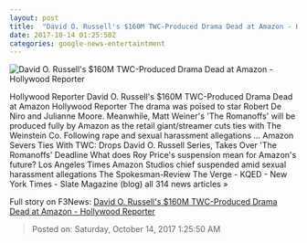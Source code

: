 ```yaml
---
layout: post
title:  "David O. Russell's $160M TWC-Produced Drama Dead at Amazon - Hollywood Reporter"
date: 2017-10-14 01:25:50Z
categories: google-news-entertaintment
---
```


![David O. Russell's $160M TWC-Produced Drama Dead at Amazon - Hollywood Reporter](http://cdn3.thr.com/sites/default/files/2017/10/matthew_weiner_david_o_russell_split.jpg)

Hollywood Reporter David O. Russell's $160M TWC-Produced Drama Dead at Amazon Hollywood Reporter The drama was poised to star Robert De Niro and Julianne Moore. Meanwhile, Matt Weiner's 'The Romanoffs' will be produced fully by Amazon as the retail giant/streamer cuts ties with The Weinstein Co. Following rape and sexual harassment allegations ... Amazon Severs Ties With TWC: Drops David O. Russell Series, Takes Over 'The Romanoffs' Deadline What does Roy Price's suspension mean for Amazon's future? Los Angeles Times Amazon Studios chief suspended amid sexual harassment allegations The Spokesman-Review The Verge - KQED - New York Times - Slate Magazine (blog) all 314 news articles »


Full story on F3News: [David O. Russell's $160M TWC-Produced Drama Dead at Amazon - Hollywood Reporter](http://www.f3nws.com/n/ZedpyD)

> Posted on: Saturday, October 14, 2017 1:25:50 AM
